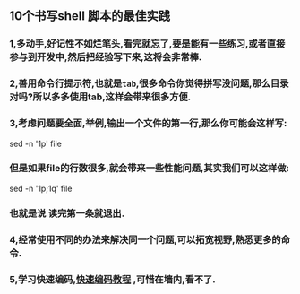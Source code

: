 ## 10个书写shell 脚本的最佳实践

### 1,多动手,好记性不如烂笔头,看完就忘了,要是能有一些练习,或者直接参与到开发中,然后把经验写下来,这将会非常棒.

### 2,善用命令行提示符,也就是`tab`,很多命令你觉得拼写没问题,那么目录对吗?所以多多使用tab,这样会带来很多方便.

### 3,考虑问题要全面,举例,输出一个文件的第一行,那么你可能会这样写:
  sed -n '1p' file
### 但是如果file的行数很多,就会带来一些性能问题,其实我们可以这样做:
  sed -n '1p;1q' file
### 也就是说 读完第一条就退出.

### 4,经常使用不同的办法来解决同一个问题,可以拓宽视野,熟悉更多的命令.

### 5,学习快速编码,[快速编码教程](http://unix-school.blogspot.in/2011/08/shell-script-to-do-shell-scripting.html) ,可惜在墙内,看不了.
